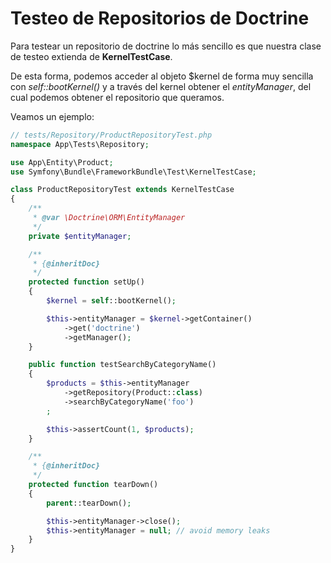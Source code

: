 Testeo de Repositorios de Doctrine
==================================

Para testear un repositorio de doctrine lo más sencillo es que nuestra clase de testeo extienda de **KernelTestCase**.

De esta forma, podemos acceder al objeto $kernel de forma muy sencilla con *self::bootKernel()* y a través del kernel obtener el *entityManager*, del cual podemos obtener el repositorio que queramos.

Veamos un ejemplo:


```php
// tests/Repository/ProductRepositoryTest.php
namespace App\Tests\Repository;

use App\Entity\Product;
use Symfony\Bundle\FrameworkBundle\Test\KernelTestCase;

class ProductRepositoryTest extends KernelTestCase
{
    /**
     * @var \Doctrine\ORM\EntityManager
     */
    private $entityManager;

    /**
     * {@inheritDoc}
     */
    protected function setUp()
    {
        $kernel = self::bootKernel();

        $this->entityManager = $kernel->getContainer()
            ->get('doctrine')
            ->getManager();
    }

    public function testSearchByCategoryName()
    {
        $products = $this->entityManager
            ->getRepository(Product::class)
            ->searchByCategoryName('foo')
        ;

        $this->assertCount(1, $products);
    }

    /**
     * {@inheritDoc}
     */
    protected function tearDown()
    {
        parent::tearDown();

        $this->entityManager->close();
        $this->entityManager = null; // avoid memory leaks
    }
}
```


